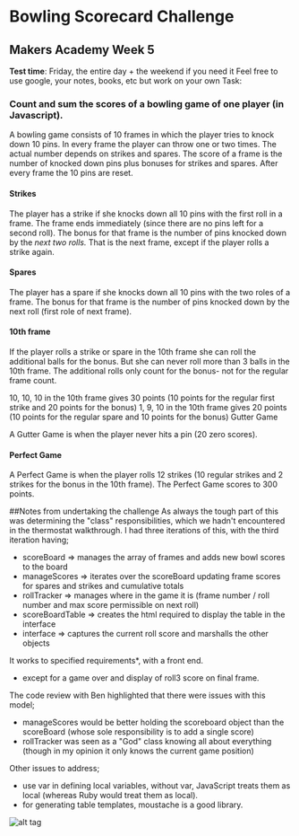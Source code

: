 # Bowling Scorecard Challenge
## Makers Academy Week 5

__Test time__: Friday, the entire day + the weekend if you need it
Feel free to use google, your notes, books, etc but work on your own
Task:

### Count and sum the scores of a bowling game of one player (in Javascript).

A bowling game consists of 10 frames in which the player tries to knock down 10 pins. In every frame the player can throw one or two times. The actual number depends on strikes and spares. The score of a frame is the number of knocked down pins plus bonuses for strikes and spares. After every frame the 10 pins are reset.

#### Strikes

The player has a strike if she knocks down all 10 pins with the first roll in a frame. The frame ends immediately (since there are no pins left for a second roll). The bonus for that frame is the number of pins knocked down by the _next two rolls._ That is the next frame, except if the player rolls a strike again.

#### Spares

The player has a spare if she knocks down all 10 pins with the two roles of a frame. The bonus for that frame is the number of pins knocked down by the next roll (first role of next frame).

#### 10th frame

If the player rolls a strike or spare in the 10th frame she can roll the additional balls for the bonus. But she can never roll more than 3 balls in the 10th frame. The additional rolls only count for the bonus- not for the regular frame count.

10, 10, 10 in the 10th frame gives 30 points (10 points for the regular first strike and 20 points for the bonus)
1, 9, 10 in the 10th frame gives 20 points (10 points for the regular spare and 10 points for the bonus)
Gutter Game

A Gutter Game is when the player never hits a pin (20 zero scores).

#### Perfect Game

A Perfect Game is when the player rolls 12 strikes (10 regular strikes and 2 strikes for the bonus in the 10th frame). The Perfect Game scores to 300 points.


##Notes from undertaking the challenge
As always the tough part of this was determining the "class" responsibilities, which we hadn't encountered in the thermostat walkthrough. I had three iterations of this, with the third iteration having;

- scoreBoard => manages the array of frames and adds new bowl scores to the board
- manageScores => iterates over the scoreBoard updating frame scores for spares and strikes and cumulative totals
- rollTracker => manages where in the game it is (frame number / roll number and max score permissible on next roll) 
- scoreBoardTable => creates the html required to display the table in the interface
- interface => captures the current roll score and marshalls the other objects

It works to specified requirements*, with a front end.
* except for a game over and display of roll3 score on final frame.


The code review with Ben highlighted that there were issues with this model;
- manageScores would be better holding the scoreboard object than the scoreBoard (whose sole responsibility is to add a single score)
- rollTracker was seen as a "God" class knowing all about everything (though in my opinion it only knows the current game position)

Other issues to address;
- use var in defining local variables, without var, JavaScript treats them as local (whereas Ruby would treat them as local).
- for generating table templates, moustache is a good library.

![alt tag](https://raw.github.com/username/projectname/branch/path/images/BowlingImageScreenshot.png)
 
